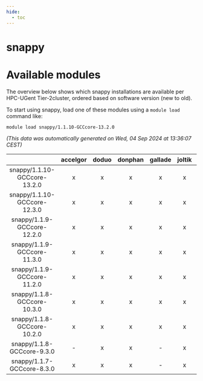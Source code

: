 ```yaml
---
hide:
  - toc
---
```


snappy
======

# Available modules


The overview below shows which snappy installations are available per HPC-UGent Tier-2cluster, ordered based on software version (new to old).

To start using snappy, load one of these modules using a `module load` command like:

```shell
module load snappy/1.1.10-GCCcore-13.2.0
```

*(This data was automatically generated on Wed, 04 Sep 2024 at 13:36:07 CEST)*  

| |accelgor|doduo|donphan|gallade|joltik|shinx|skitty|
| :---: | :---: | :---: | :---: | :---: | :---: | :---: | :---: |
|snappy/1.1.10-GCCcore-13.2.0|x|x|x|x|x|x|x|
|snappy/1.1.10-GCCcore-12.3.0|x|x|x|x|x|x|x|
|snappy/1.1.9-GCCcore-12.2.0|x|x|x|x|x|-|x|
|snappy/1.1.9-GCCcore-11.3.0|x|x|x|x|x|-|x|
|snappy/1.1.9-GCCcore-11.2.0|x|x|x|x|x|-|x|
|snappy/1.1.8-GCCcore-10.3.0|x|x|x|x|x|-|x|
|snappy/1.1.8-GCCcore-10.2.0|x|x|x|x|x|-|x|
|snappy/1.1.8-GCCcore-9.3.0|-|x|x|-|x|-|x|
|snappy/1.1.7-GCCcore-8.3.0|x|x|x|-|x|-|x|
